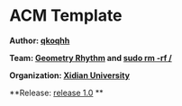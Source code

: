 # ACM Template

**Author: [qkoqhh](https://qkoqhh.github.io/)**

**Team: [Geometry Rhythm](http://codeforces.com/team/55724) and [sudo rm -rf /](http://codeforces.com/team/44321)**

**Organization: [Xidian University](https://github.com/xdu-icpc)**

**Release: [release 1.0](https://github.com/qkoqhh/ACM-template/releases) **